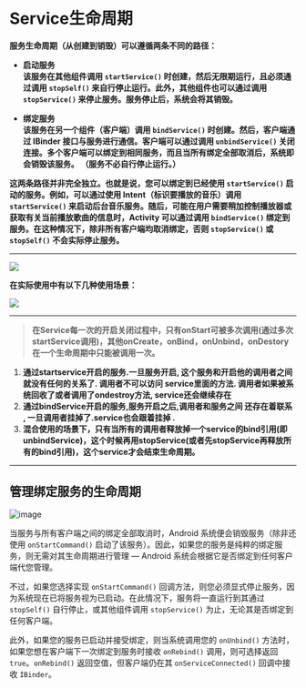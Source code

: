 
# Service生命周期 #




**服务生命周期（从创建到销毁）可以遵循两条不同的路径：**

- **启动服务<br>该服务在其他组件调用 `startService()` 时创建，然后无限期运行，且必须通过调用 `stopSelf()` 来自行停止运行。此外，其他组件也可以通过调用 `stopService()` 来停止服务。服务停止后，系统会将其销毁。**

- **绑定服务<br>该服务在另一个组件（客户端）调用 `bindService()` 时创建。然后，客户端通过 IBinder 接口与服务进行通信。客户端可以通过调用 `unbindService()` 关闭连接。多个客户端可以绑定到相同服务，而且当所有绑定全部取消后，系统即会销毁该服务。 （服务不必自行停止运行。）**


**这两条路径并非完全独立。也就是说，您可以绑定到已经使用 `startService()` 启动的服务。例如，可以通过使用 Intent（标识要播放的音乐）调用 `startService()` 来启动后台音乐服务。随后，可能在用户需要稍加控制播放器或获取有关当前播放歌曲的信息时，Activity 可以通过调用 `bindService()` 绑定到服务。在这种情况下，除非所有客户端均取消绑定，否则 `stopService()` 或 `stopSelf()` 不会实际停止服务。**


---

![](http://o9m6aqy3r.bkt.clouddn.com/service_lifecycle.png)

**在实际使用中有以下几种使用场景：**

![](http://o9m6aqy3r.bkt.clouddn.com/%E5%90%AF%E5%8A%A8%E5%90%8E%E5%86%8D%E7%BB%91%E5%AE%9A.png)

---

>**在Service每一次的开启关闭过程中，只有onStart可被多次调用(通过多次startService调用)，其他onCreate，onBind，onUnbind，onDestory在一个生命周期中只能被调用一次。**


1. **通过startservice开启的服务.一旦服务开启, 这个服务和开启他的调用者之间就没有任何的关系了. 
调用者不可以访问 service里面的方法. 调用者如果被系统回收了或者调用了ondestroy方法, service还会继续存在** 
2. **通过bindService开启的服务,服务开启之后,调用者和服务之间 还存在着联系 , 
一旦调用者挂掉了.service也会跟着挂掉 .**
3. **混合使用的场景下，只有当所有的调用者释放掉一个service的bind引用(即unbindService)，这个时候再用stopService(或者先stopService再释放所有的bind引用)，这个service才会结束生命周期。**


---
## 管理绑定服务的生命周期

![image](http://o9m6aqy3r.bkt.clouddn.com//service/service_binding_tree_lifecycle.png)

当服务与所有客户端之间的绑定全部取消时，Android 系统便会销毁服务（除非还使用 `onStartCommand()` 启动了该服务）。因此，如果您的服务是纯粹的绑定服务，则无需对其生命周期进行管理 — Android 系统会根据它是否绑定到任何客户端代您管理。

不过，如果您选择实现 `onStartCommand()` 回调方法，则您必须显式停止服务，因为系统现在已将服务视为已启动。在此情况下，服务将一直运行到其通过 `stopSelf()` 自行停止，或其他组件调用 `stopService()` 为止，无论其是否绑定到任何客户端。

此外，如果您的服务已启动并接受绑定，则当系统调用您的 `onUnbind()` 方法时，如果您想在客户端下一次绑定到服务时接收 `onRebind()` 调用，则可选择返回 `true`。`onRebind()` 返回空值，但客户端仍在其 `onServiceConnected()` 回调中接收 `IBinder`。